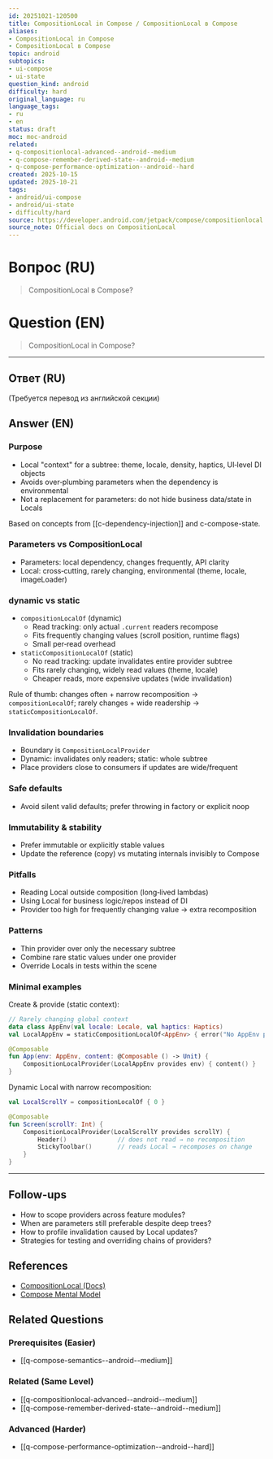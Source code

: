 ```yaml
---
id: 20251021-120500
title: CompositionLocal in Compose / CompositionLocal в Compose
aliases:
- CompositionLocal in Compose
- CompositionLocal в Compose
topic: android
subtopics:
- ui-compose
- ui-state
question_kind: android
difficulty: hard
original_language: ru
language_tags:
- ru
- en
status: draft
moc: moc-android
related:
- q-compositionlocal-advanced--android--medium
- q-compose-remember-derived-state--android--medium
- q-compose-performance-optimization--android--hard
created: 2025-10-15
updated: 2025-10-21
tags:
- android/ui-compose
- android/ui-state
- difficulty/hard
source: https://developer.android.com/jetpack/compose/compositionlocal
source_note: Official docs on CompositionLocal
---
```


# Вопрос (RU)
> CompositionLocal в Compose?

# Question (EN)
> CompositionLocal in Compose?

---

## Ответ (RU)

(Требуется перевод из английской секции)

## Answer (EN)

### Purpose
- Local "context" for a subtree: theme, locale, density, haptics, UI‑level DI objects
- Avoids over‑plumbing parameters when the dependency is environmental
- Not a replacement for parameters: do not hide business data/state in Locals

Based on concepts from [[c-dependency-injection]] and c-compose-state.

### Parameters vs CompositionLocal
- Parameters: local dependency, changes frequently, API clarity
- Local: cross‑cutting, rarely changing, environmental (theme, locale, imageLoader)

### dynamic vs static
- `compositionLocalOf` (dynamic)
  - Read tracking: only actual `.current` readers recompose
  - Fits frequently changing values (scroll position, runtime flags)
  - Small per‑read overhead
- `staticCompositionLocalOf` (static)
  - No read tracking: update invalidates entire provider subtree
  - Fits rarely changing, widely read values (theme, locale)
  - Cheaper reads, more expensive updates (wide invalidation)

Rule of thumb: changes often + narrow recomposition → `compositionLocalOf`; rarely changes + wide readership → `staticCompositionLocalOf`.

### Invalidation boundaries
- Boundary is `CompositionLocalProvider`
- Dynamic: invalidates only readers; static: whole subtree
- Place providers close to consumers if updates are wide/frequent

### Safe defaults
- Avoid silent valid defaults; prefer throwing in factory or explicit noop

### Immutability & stability
- Prefer immutable or explicitly stable values
- Update the reference (copy) vs mutating internals invisibly to Compose

### Pitfalls
- Reading Local outside composition (long‑lived lambdas)
- Using Local for business logic/repos instead of DI
- Provider too high for frequently changing value → extra recomposition

### Patterns
- Thin provider over only the necessary subtree
- Combine rare static values under one provider
- Override Locals in tests within the scene

### Minimal examples

Create & provide (static context):
```kotlin
// Rarely changing global context
data class AppEnv(val locale: Locale, val haptics: Haptics)
val LocalAppEnv = staticCompositionLocalOf<AppEnv> { error("No AppEnv provided") }

@Composable
fun App(env: AppEnv, content: @Composable () -> Unit) {
    CompositionLocalProvider(LocalAppEnv provides env) { content() }
}
```

Dynamic Local with narrow recomposition:
```kotlin
val LocalScrollY = compositionLocalOf { 0 }

@Composable
fun Screen(scrollY: Int) {
    CompositionLocalProvider(LocalScrollY provides scrollY) {
        Header()              // does not read → no recomposition
        StickyToolbar()       // reads Local → recomposes on change
    }
}
```

---

## Follow-ups
- How to scope providers across feature modules?
- When are parameters still preferable despite deep trees?
- How to profile invalidation caused by Local updates?
- Strategies for testing and overriding chains of providers?

## References
- [CompositionLocal (Docs)](https://developer.android.com/jetpack/compose/compositionlocal)
- [Compose Mental Model](https://developer.android.com/develop/ui/compose/mental-model)

## Related Questions

### Prerequisites (Easier)
- [[q-compose-semantics--android--medium]]

### Related (Same Level)
- [[q-compositionlocal-advanced--android--medium]]
- [[q-compose-remember-derived-state--android--medium]]

### Advanced (Harder)
- [[q-compose-performance-optimization--android--hard]]
